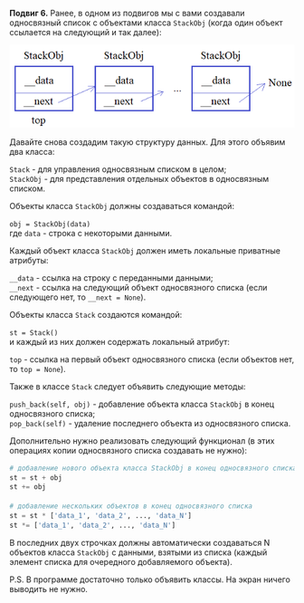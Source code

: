 **Подвиг 6.** Ранее, в одном из подвигов мы с вами создавали односвязный список с объектами класса `StackObj` 
(когда один объект ссылается на следующий и так далее):

![img.png](img.png)

Давайте снова создадим такую структуру данных. Для этого объявим два класса:

`Stack` - для управления односвязным списком в целом; \
`StackObj` - для представления отдельных объектов в односвязным списком.

Объекты класса `StackObj` должны создаваться командой:

`obj = StackObj(data)` \
где `data` - строка с некоторыми данными.

Каждый объект класса `StackObj` должен иметь локальные приватные атрибуты:

`__data` - ссылка на строку с переданными данными; \
`__next` - ссылка на следующий объект односвязного списка (если следующего нет, то `__next = None`).

Объекты класса `Stack` создаются командой:

`st = Stack()` \
и каждый из них должен содержать локальный атрибут:

`top` - ссылка на первый объект односвязного списка (если объектов нет, то `top = None`).

Также в классе `Stack` следует объявить следующие методы:

`push_back(self, obj)` - добавление объекта класса `StackObj` в конец односвязного списка; \
`pop_back(self)` - удаление последнего объекта из односвязного списка.

Дополнительно нужно реализовать следующий функционал (в этих операциях копии односвязного списка создавать не нужно):

```python
# добавление нового объекта класса StackObj в конец односвязного списка st
st = st + obj 
st += obj

# добавление нескольких объектов в конец односвязного списка
st = st * ['data_1', 'data_2', ..., 'data_N']
st *= ['data_1', 'data_2', ..., 'data_N']
```

В последних двух строчках должны автоматически создаваться N объектов класса `StackObj` с данными, взятыми из списка
(каждый элемент списка для очередного добавляемого объекта).

P.S. В программе достаточно только объявить классы. На экран ничего выводить не нужно.